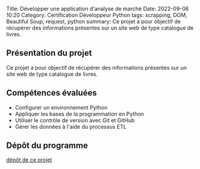 Title: Développer une application d'analyse de marché
Date: 2022-09-06 10:20
Category: Certification Développeur Python
tags: scrapping, DOM, Beautiful Soup, request, python
summary: Ce projet a pour objectif de récupérer des informations présentes sur un site web de type catalogue de livres.

## Présentation du projet

Ce projet a pour objectif de récupérer des informations présentes sur un site web de type catalogue de livres.

## Compétences évaluées
- Configurer un environnement Python
- Appliquer les bases de la programmation en Python
- Utiliser le contrôle de version avec Git et GitHub
- Gérer les données à l'aide du processus ETL

## Dépôt du programme
[dépôt de ce projet](https://github.com/DelphinePythonique/projet2)

